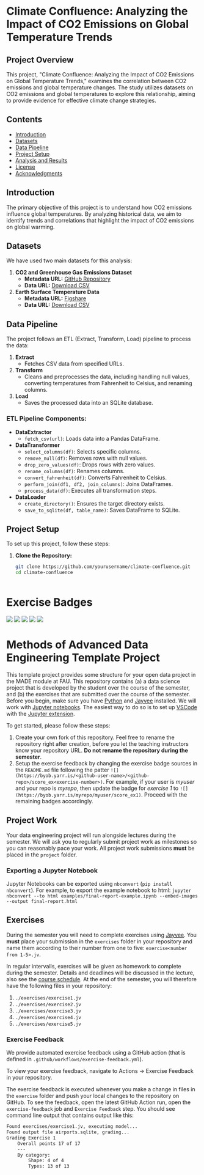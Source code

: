 # Climate Confluence: Analyzing the Impact of CO2 Emissions on Global Temperature Trends

## Project Overview
This project, "Climate Confluence: Analyzing the Impact of CO2 Emissions on Global Temperature Trends," examines the correlation between CO2 emissions and global temperature changes. The study utilizes datasets on CO2 emissions and global temperatures to explore this relationship, aiming to provide evidence for effective climate change strategies.

## Contents
- [Introduction](#introduction)
- [Datasets](#datasets)
- [Data Pipeline](#data-pipeline)
- [Project Setup](#project-setup)
- [Analysis and Results](#analysis-and-results)
- [License](#license)
- [Acknowledgments](#acknowledgments)

## Introduction
The primary objective of this project is to understand how CO2 emissions influence global temperatures. By analyzing historical data, we aim to identify trends and correlations that highlight the impact of CO2 emissions on global warming.

## Datasets
We have used two main datasets for this analysis:
1. **CO2 and Greenhouse Gas Emissions Dataset**
   - **Metadata URL:** [GitHub Repository](https://github.com/owid/co2-data/tree/master)
   - **Data URL:** [Download CSV](https://nyc3.digitaloceanspaces.com/owid-public/data/co2/owid-co2-data.csv)
2. **Earth Surface Temperature Data**
   - **Metadata URL:** [Figshare](https://figshare.com/articles/dataset/temperature_csv/3171766/1)
   - **Data URL:** [Download CSV](https://figshare.com/ndownloader/files/4938964)

## Data Pipeline
The project follows an ETL (Extract, Transform, Load) pipeline to process the data:
1. **Extract**
   - Fetches CSV data from specified URLs.
2. **Transform**
   - Cleans and preprocesses the data, including handling null values, converting temperatures from Fahrenheit to Celsius, and renaming columns.
3. **Load**
   - Saves the processed data into an SQLite database.

### ETL Pipeline Components:
- **DataExtractor**
  - `fetch_csv(url)`: Loads data into a Pandas DataFrame.
- **DataTransformer**
  - `select_columns(df)`: Selects specific columns.
  - `remove_null(df)`: Removes rows with null values.
  - `drop_zero_values(df)`: Drops rows with zero values.
  - `rename_columns(df)`: Renames columns.
  - `convert_fahrenheit(df)`: Converts Fahrenheit to Celsius.
  - `perform_join(df1, df2, join_columns)`: Joins DataFrames.
  - `process_data(df)`: Executes all transformation steps.
- **DataLoader**
  - `create_directory()`: Ensures the target directory exists.
  - `save_to_sqlite(df, table_name)`: Saves DataFrame to SQLite.

## Project Setup
To set up this project, follow these steps:

1. **Clone the Repository:**
   ```sh
   git clone https://github.com/yourusername/climate-confluence.git
   cd climate-confluence



# Exercise Badges

![](https://byob.yarr.is/AnikKazi-dev/Kazi_MADE/score_ex1) ![](https://byob.yarr.is/AnikKazi-dev/Kazi_MADE/score_ex2) ![](https://byob.yarr.is/AnikKazi-dev/Kazi_MADE/score_ex3) ![](https://byob.yarr.is/AnikKazi-dev/Kazi_MADE/score_ex4) ![](https://byob.yarr.is/AnikKazi-dev/Kazi_MADE/score_ex5)

# Methods of Advanced Data Engineering Template Project

This template project provides some structure for your open data project in the MADE module at FAU.
This repository contains (a) a data science project that is developed by the student over the course of the semester, and (b) the exercises that are submitted over the course of the semester.
Before you begin, make sure you have [Python](https://www.python.org/) and [Jayvee](https://github.com/jvalue/jayvee) installed. We will work with [Jupyter notebooks](https://jupyter.org/). The easiest way to do so is to set up [VSCode](https://code.visualstudio.com/) with the [Jupyter extension](https://marketplace.visualstudio.com/items?itemName=ms-toolsai.jupyter).

To get started, please follow these steps:

1. Create your own fork of this repository. Feel free to rename the repository right after creation, before you let the teaching instructors know your repository URL. **Do not rename the repository during the semester**.
2. Setup the exercise feedback by changing the exercise badge sources in the `README.md` file following the patter `![](https://byob.yarr.is/<github-user-name>/<github-repo>/score_ex<exercise-number>)`.
   For example, if your user is _myuser_ and your repo is _myrepo_, then update the badge for _exercise 1_ to `![](https://byob.yarr.is/myrepo/myuser/score_ex1)`. Proceed with the remaining badges accordingly.

## Project Work

Your data engineering project will run alongside lectures during the semester. We will ask you to regularly submit project work as milestones so you can reasonably pace your work. All project work submissions **must** be placed in the `project` folder.

### Exporting a Jupyter Notebook

Jupyter Notebooks can be exported using `nbconvert` (`pip install nbconvert`). For example, to export the example notebook to html: `jupyter nbconvert --to html examples/final-report-example.ipynb --embed-images --output final-report.html`

## Exercises

During the semester you will need to complete exercises using [Jayvee](https://github.com/jvalue/jayvee). You **must** place your submission in the `exercises` folder in your repository and name them according to their number from one to five: `exercise<number from 1-5>.jv`.

In regular intervalls, exercises will be given as homework to complete during the semester. Details and deadlines will be discussed in the lecture, also see the [course schedule](https://made.uni1.de/). At the end of the semester, you will therefore have the following files in your repository:

1. `./exercises/exercise1.jv`
2. `./exercises/exercise2.jv`
3. `./exercises/exercise3.jv`
4. `./exercises/exercise4.jv`
5. `./exercises/exercise5.jv`

### Exercise Feedback

We provide automated exercise feedback using a GitHub action (that is defined in `.github/workflows/exercise-feedback.yml`).

To view your exercise feedback, navigate to Actions -> Exercise Feedback in your repository.

The exercise feedback is executed whenever you make a change in files in the `exercise` folder and push your local changes to the repository on GitHub. To see the feedback, open the latest GitHub Action run, open the `exercise-feedback` job and `Exercise Feedback` step. You should see command line output that contains output like this:

```sh
Found exercises/exercise1.jv, executing model...
Found output file airports.sqlite, grading...
Grading Exercise 1
	Overall points 17 of 17
	---
	By category:
		Shape: 4 of 4
		Types: 13 of 13
```

